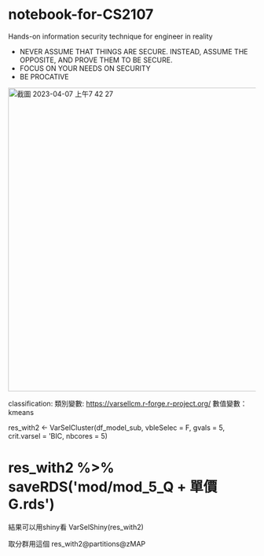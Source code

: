 # notebook-for-CS2107
Hands-on information security technique for engineer in reality

- NEVER ASSUME THAT THINGS ARE SECURE. INSTEAD, ASSUME THE OPPOSITE, AND PROVE THEM TO BE SECURE.
- FOCUS ON YOUR NEEDS ON SECURITY
- BE PROCATIVE
<img width="617" alt="截圖 2023-04-07 上午7 42 27" src="https://user-images.githubusercontent.com/87364730/230513038-d5889ebf-28f6-49b2-879b-6e4df8e151fb.png">

classification:
類別變數: https://varsellcm.r-forge.r-project.org/
數值變數：kmeans

res_with2 <- VarSelCluster(df_model_sub, vbleSelec = F, gvals = 5,
                    crit.varsel = 'BIC, nbcores = 5)
# res_with2 %>% saveRDS('mod/mod_5_Q + 單價G.rds')

結果可以用shiny看
VarSelShiny(res_with2)

取分群用這個
res_with2@partitions@zMAP
